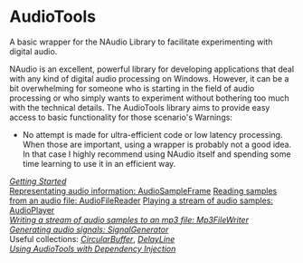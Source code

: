 # AudioTools
A basic wrapper for the NAudio Library to facilitate experimenting with digital audio.    

NAudio is an excellent, powerful library for developing applications that deal with any kind of digital audio processing on Windows. However, it can be a bit overwhelming for someone who is starting in the field of audio processing or who simply wants to experiment without bothering too much with the technical details.
The AudioTools library aims to provide easy access to basic functionality for those scenario's
Warnings:
* No attempt is made for ultra-efficient code or low latency processing. When those are important, using a wrapper is probably not a good idea. In that case I highly recommend using NAudio itself and spending some time learning to use it in an efficient way.

*[Getting Started](docs/GettingStarted.md)*    
[Representating audio information: AudioSampleFrame](Docs/AudioSampleFrame.md)
[Reading samples from an audio file: AudioFileReader](Docs/AudioFileReader.md)
[Playing a stream of audio samples: AudioPlayer](Docs/AudioPlayer.md)    
*[Writing a stream of audio samples to an mp3 file: Mp3FileWriter](Docs/Mp3FileWriter.md)*    
*[Generating audio signals: SignalGenerator](Docs/SignalGenerator.md)*    
Useful collections: *[CircularBuffer](Docs/circularBuffer)*, *[DelayLine](Docs/DelayLine.md)*     
*[Using AudioTools with Dependency Injection](Docs/DependencyInjection.md)*
  
